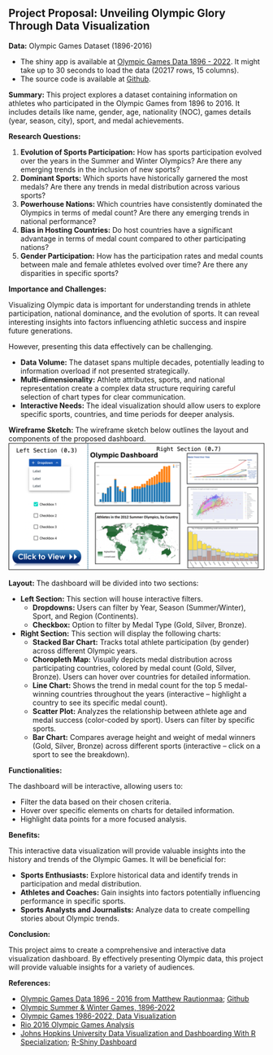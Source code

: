 ## Project Proposal: Unveiling Olympic Glory Through Data Visualization

**Data:** Olympic Games Dataset (1896-2016)

- The shiny app is available at [Olympic Games Data 1896 - 2022](https://mtuann.shinyapps.io/olympic/). It might take up to 30 seconds to load the data (20217 rows, 15 columns).
- The source code is available at [Github](https://github.com/mtuann/comp5120-data-vis/blob/main/olympic/rio2016.R). 

**Summary:** This project explores a dataset containing information on athletes who participated in the Olympic Games from 1896 to 2016. It includes details like name, gender, age, nationality (NOC), games details (year, season, city), sport, and medal achievements.

**Research Questions:**

1. **Evolution of Sports Participation:** How has sports participation evolved over the years in the Summer and Winter Olympics? Are there any emerging trends in the inclusion of new sports?
2. **Dominant Sports:**  Which sports have historically garnered the most medals? Are there any trends in medal distribution across various sports?
3. **Powerhouse Nations:** Which countries have consistently dominated the Olympics in terms of medal count? Are there any emerging trends in national performance?
4. **Bias in Hosting Countries:** Do host countries have a significant advantage in terms of medal count compared to other participating nations?
5. **Gender Participation:** How has the participation rates and medal counts between male and female athletes evolved over time? Are there any disparities in specific sports?

**Importance and Challenges:**

Visualizing Olympic data is important for understanding trends in athlete participation, national dominance, and the evolution of sports. It can reveal interesting insights into factors influencing athletic success and inspire future generations.

However, presenting this data effectively can be challenging. 

* **Data Volume:**  The dataset spans multiple decades, potentially leading to information overload if not presented strategically.
* **Multi-dimensionality:** Athlete attributes, sports, and national representation create a complex data structure requiring careful selection of chart types for clear communication.
* **Interactive Needs:** The ideal visualization should allow users to explore specific sports, countries, and time periods for deeper analysis.

**Wireframe Sketch:** The wireframe sketch below outlines the layout and components of the proposed dashboard.
![Wireframe Sketch](dashboard.png)

**Layout:** The dashboard will be divided into two sections:

* **Left Section:** This section will house interactive filters.
    * **Dropdowns:** Users can filter by Year, Season (Summer/Winter), Sport, and Region (Continents).
    * **Checkbox:** Option to filter by Medal Type (Gold, Silver, Bronze).
* **Right Section:** This section will display the following charts:
    * **Stacked Bar Chart:**  Tracks total athlete participation (by gender) across different Olympic years. 
    * **Choropleth Map:**  Visually depicts medal distribution across participating countries, colored by medal count (Gold, Silver, Bronze). Users can hover over countries for detailed information.
    * **Line Chart:**  Shows the trend in medal count for the top 5 medal-winning countries throughout the years (interactive – highlight a country to see its specific medal count).
    * **Scatter Plot:**  Analyzes the relationship between athlete age and medal success (color-coded by sport). Users can filter by specific sports. 
    * **Bar Chart:**  Compares average height and weight of medal winners (Gold, Silver, Bronze) across different sports (interactive – click on a sport to see the breakdown).

**Functionalities:**

The dashboard will be interactive, allowing users to:

* Filter the data based on their chosen criteria.
* Hover over specific elements on charts for detailed information.
* Highlight data points for a more focused analysis.

**Benefits:**

This interactive data visualization will provide valuable insights into the history and trends of the Olympic Games. It will be beneficial for:

* **Sports Enthusiasts:** Explore historical data and identify trends in participation and medal distribution.
* **Athletes and Coaches:** Gain insights into factors potentially influencing performance in specific sports.
* **Sports Analysts and Journalists:** Analyze data to create compelling stories about Olympic trends. 

**Conclusion:**

This project aims to create a comprehensive and interactive data visualization dashboard. By effectively presenting Olympic data, this project will provide valuable insights for a variety of audiences. 

**References:**
- [Olympic Games Data 1896 - 2016 from Matthew Rautionmaa](https://matthewrautionmaa.shinyapps.io/Olympic_Shiny/); [Github](https://github.com/rautionmaa/Olympic_Shiny)
- [Olympic Summer & Winter Games, 1896-2022](https://www.kaggle.com/datasets/piterfm/olympic-games-medals-19862018)
- [Olympic Games 1986-2022, Data Visualization](https://www.kaggle.com/code/piterfm/olympic-games-1986-2022-data-visualization)
- [Rio 2016 Olympic Games Analysis](https://github.com/flother/rio2016?tab=readme-ov-file)
- [Johns Hopkins University Data Visualization and Dashboarding With R Specialization](https://github.com/mattpinkerton/Johns_Hopkins_Data_Visualization_and_Dashboarding_With_R); [R-Shiny Dashboard](https://matthew-pinkerton.shinyapps.io/Rio_2016_Olympics_Dashboard/)
